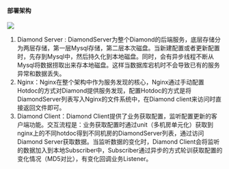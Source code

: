 #### 部署架构
![](http://processon.com/chart_image/5ad34130e4b04721d61a8d4c.png)

1. Diamond Server : DiamondServer为整个Diamond的后端服务，底层存储分为两层存储，第一层Mysql存储，第二层本次磁盘。当新建配置或者更新配置时，先存到Mysql中，然后持久化到本地磁盘。同时，会有异步线程不断从Mysql将数据捞取出来存本地磁盘。这样当数据库宕机时不会导致已有的服务异常和数据丢失。
2. Nginx：Nginx在整个架构中作为服务发现的核心，Nginx通过手动配置Hotdoc的方式对Diamond提供服务发现，配置Hotdoc的方式是将DiamondServer列表写入Nginx的文件系统中，在Diamond client来访问时直接返回文件即可。
3. Diamond Client：Diamond Client提供了业务获取配置，监听配置更新的客户端功能。交互流程是：业务获取配置时通过unit（多机房单元化）获取到nginx上的不同hotdoc得到不同机房的DiamondServer列表，通过访问Diamond Server获取数据。当监听数据的变化时，Diamond Client会将监听的数据加入到本地Subscriber中，Subscriber通过异步的方式轮训获取配置的变化情况（MD5对比），有变化回调业务Listener。
